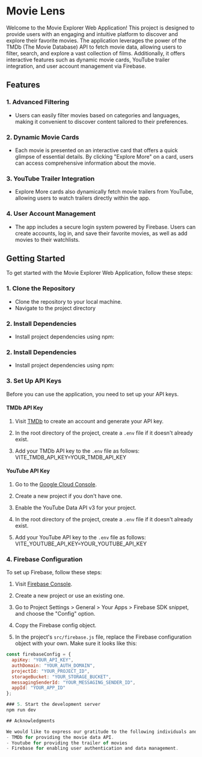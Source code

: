 # Movie Lens

Welcome to the Movie Explorer Web Application! This project is designed to provide users with an engaging and intuitive platform to discover and explore their favorite movies. The application leverages the power of the TMDb (The Movie Database) API to fetch movie data, allowing users to filter, search, and explore a vast collection of films. Additionally, it offers interactive features such as dynamic movie cards, YouTube trailer integration, and user account management via Firebase.

## Features

### 1. Advanced Filtering
- Users can easily filter movies based on categories and languages, making it convenient to discover content tailored to their preferences.
  
### 2. Dynamic Movie Cards
- Each movie is presented on an interactive card that offers a quick glimpse of essential details. By clicking "Explore More" on a card, users can access comprehensive information about the movie.
  
### 3. YouTube Trailer Integration
- Explore More cards also dynamically fetch movie trailers from YouTube, allowing users to watch trailers directly within the app.

### 4. User Account Management
- The app includes a secure login system powered by Firebase. Users can create accounts, log in, and save their favorite movies, as well as add movies to their watchlists.

## Getting Started

To get started with the Movie Explorer Web Application, follow these steps:

### 1. Clone the Repository
- Clone the repository to your local machine.
- Navigate to the project directory

### 2. Install Dependencies

- Install project dependencies using npm:


### 2. Install Dependencies
- Install project dependencies using npm:

### 3. Set Up API Keys

Before you can use the application, you need to set up your API keys.

#### TMDb API Key

1. Visit [TMDb](https://www.themoviedb.org/documentation/api) to create an account and generate your API key.

2. In the root directory of the project, create a `.env` file if it doesn't already exist.

3. Add your TMDb API key to the `.env` file as follows:
   VITE_TMDB_API_KEY=YOUR_TMDB_API_KEY


#### YouTube API Key

1. Go to the [Google Cloud Console](https://console.cloud.google.com/).

2. Create a new project if you don't have one.

3. Enable the YouTube Data API v3 for your project.

4. In the root directory of the project, create a `.env` file if it doesn't already exist.

5. Add your YouTube API key to the `.env` file as follows:
   VITE_YOUTUBE_API_KEY=YOUR_YOUTUBE_API_KEY


### 4. Firebase Configuration

To set up Firebase, follow these steps:

1. Visit [Firebase Console](https://console.firebase.google.com/).

2. Create a new project or use an existing one.

3. Go to Project Settings > General > Your Apps > Firebase SDK snippet, and choose the "Config" option.

4. Copy the Firebase config object.

5. In the project's `src/firebase.js` file, replace the Firebase configuration object with your own. Make sure it looks like this:
```javascript
const firebaseConfig = {
  apiKey: "YOUR_API_KEY",
  authDomain: "YOUR_AUTH_DOMAIN",
  projectId: "YOUR_PROJECT_ID",
  storageBucket: "YOUR_STORAGE_BUCKET",
  messagingSenderId: "YOUR_MESSAGING_SENDER_ID",
  appId: "YOUR_APP_ID"
};

### 5. Start the development server
npm run dev

## Acknowledgments

We would like to express our gratitude to the following individuals and organizations for their contributions and support:
- TMDb for providing the movie data API.
- Youtube for providing the trailer of movies
- Firebase for enabling user authentication and data management.




